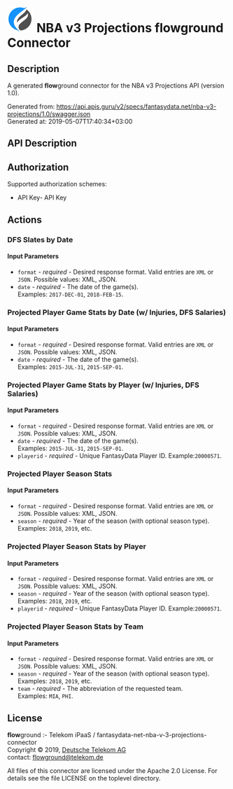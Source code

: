 # ![LOGO](logo.png) NBA v3 Projections **flow**ground Connector

## Description

A generated **flow**ground connector for the NBA v3 Projections API (version 1.0).

Generated from: https://api.apis.guru/v2/specs/fantasydata.net/nba-v3-projections/1.0/swagger.json<br/>
Generated at: 2019-05-07T17:40:34+03:00

## API Description



## Authorization

Supported authorization schemes:
- API Key- API Key
## Actions

### DFS Slates by Date

#### Input Parameters
* `format` - _required_ - Desired response format. Valid entries are <code>XML</code> or <code>JSON</code>.
    Possible values: XML, JSON.
* `date` - _required_ - The date of the game(s).
<br>Examples: <code>2017-DEC-01</code>, <code>2018-FEB-15</code>.

### Projected Player Game Stats by Date (w/ Injuries, DFS Salaries)

#### Input Parameters
* `format` - _required_ - Desired response format. Valid entries are <code>XML</code> or <code>JSON</code>.
    Possible values: XML, JSON.
* `date` - _required_ - The date of the game(s). <br>Examples: <code>2015-JUL-31</code>, <code>2015-SEP-01</code>.

### Projected Player Game Stats by Player (w/ Injuries, DFS Salaries)

#### Input Parameters
* `format` - _required_ - Desired response format. Valid entries are <code>XML</code> or <code>JSON</code>.
    Possible values: XML, JSON.
* `date` - _required_ - The date of the game(s).<br>Examples: <code>2015-JUL-31</code>, <code>2015-SEP-01</code>.
* `playerid` - _required_ - Unique FantasyData Player ID. Example:<code>20000571</code>.

### Projected Player Season Stats

#### Input Parameters
* `format` - _required_ - Desired response format. Valid entries are <code>XML</code> or <code>JSON</code>.
    Possible values: XML, JSON.
* `season` - _required_ - Year of the season (with optional season type).<br>Examples: <code>2018</code>, <code>2019</code>, etc.

### Projected Player Season Stats by Player

#### Input Parameters
* `format` - _required_ - Desired response format. Valid entries are <code>XML</code> or <code>JSON</code>.
    Possible values: XML, JSON.
* `season` - _required_ - Year of the season (with optional season type).<br>Examples: <code>2018</code>, <code>2019</code>, etc.
* `playerid` - _required_ - Unique FantasyData Player ID. Example:<code>20000571</code>.

### Projected Player Season Stats by Team

#### Input Parameters
* `format` - _required_ - Desired response format. Valid entries are <code>XML</code> or <code>JSON</code>.
    Possible values: XML, JSON.
* `season` - _required_ - Year of the season (with optional season type).<br>Examples: <code>2018</code>, <code>2019</code>, etc.
* `team` - _required_ - The abbreviation of the requested team.
<br>Examples: <code>MIA</code>, <code>PHI</code>.

## License

**flow**ground :- Telekom iPaaS / fantasydata-net-nba-v-3-projections-connector<br/>
Copyright © 2019, [Deutsche Telekom AG](https://www.telekom.de)<br/>
contact: flowground@telekom.de

All files of this connector are licensed under the Apache 2.0 License. For details
see the file LICENSE on the toplevel directory.
